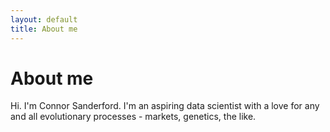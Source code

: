 ```yaml
---
layout: default
title: About me
---
```

  # About me
  Hi. I'm Connor Sanderford. I'm an aspiring data scientist with a love for any and all evolutionary processes - markets, genetics, the like.
